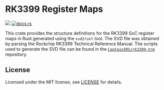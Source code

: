 # RK3399 Register Maps

[![](https://img.shields.io/crates/v/rk3399-rs)](https://crates.io/crates/rk3399-rs) [![docs.rs](https://img.shields.io/docsrs/rk3399-rs)](https://docs.rs/rk3399-rs/)

This crate provides the structure definitions for the RK3399 SoC register maps in Rust generated using the `svd2rust` tool. The SVD file was obtained by parsing the Rockchip RK3399 Technical Reference Manual. The scripts used to generate the SVD file can be found in the [`CaptainIRS/rk3399-trm`](https://github.com/CaptainIRS/rk3399-trm) repository.

## License

Licensed under the MIT license, see [LICENSE](LICENSE) for details.

